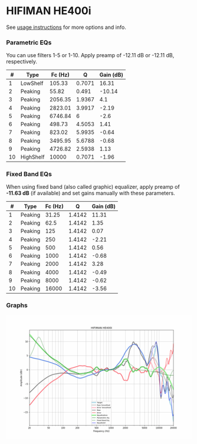 # HIFIMAN HE400i
See [usage instructions](https://github.com/jaakkopasanen/AutoEq#usage) for more options and info.

### Parametric EQs
You can use filters 1-5 or 1-10. Apply preamp of -12.11 dB or -12.11 dB, respectively.

|   # | Type      |   Fc (Hz) |      Q |   Gain (dB) |
|-----|-----------|-----------|--------|-------------|
|   1 | LowShelf  |    105.33 | 0.7071 |       16.31 |
|   2 | Peaking   |     55.82 | 0.491  |      -10.14 |
|   3 | Peaking   |   2056.35 | 1.9367 |        4.1  |
|   4 | Peaking   |   2823.01 | 3.9917 |       -2.19 |
|   5 | Peaking   |   6746.84 | 6      |       -2.6  |
|   6 | Peaking   |    498.73 | 4.5053 |        1.41 |
|   7 | Peaking   |    823.02 | 5.9935 |       -0.64 |
|   8 | Peaking   |   3495.95 | 5.6788 |       -0.68 |
|   9 | Peaking   |   4726.82 | 2.5938 |        1.13 |
|  10 | HighShelf |  10000    | 0.7071 |       -1.96 |

### Fixed Band EQs
When using fixed band (also called graphic) equalizer, apply preamp of **-11.63 dB** (if available) and set gains manually with these parameters.

|   # | Type    |   Fc (Hz) |      Q |   Gain (dB) |
|-----|---------|-----------|--------|-------------|
|   1 | Peaking |     31.25 | 1.4142 |       11.31 |
|   2 | Peaking |     62.5  | 1.4142 |        1.35 |
|   3 | Peaking |    125    | 1.4142 |        0.07 |
|   4 | Peaking |    250    | 1.4142 |       -2.21 |
|   5 | Peaking |    500    | 1.4142 |        0.56 |
|   6 | Peaking |   1000    | 1.4142 |       -0.68 |
|   7 | Peaking |   2000    | 1.4142 |        3.28 |
|   8 | Peaking |   4000    | 1.4142 |       -0.49 |
|   9 | Peaking |   8000    | 1.4142 |       -0.62 |
|  10 | Peaking |  16000    | 1.4142 |       -3.56 |

### Graphs
![](./HIFIMAN%20HE400i.png)
